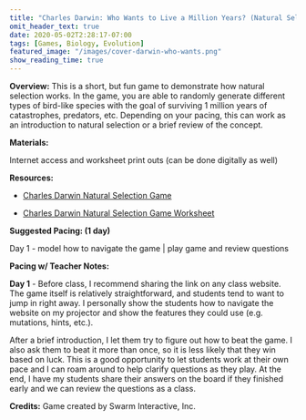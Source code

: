 ```yaml
---
title: "Charles Darwin: Who Wants to Live a Million Years? (Natural Selection Game) | Online Simulation"
omit_header_text: true
date: 2020-05-02T2:28:17-07:00
tags: [Games, Biology, Evolution]
featured_image: "/images/cover-darwin-who-wants.png"
show_reading_time: true
---
```


**Overview:** This is a short, but fun game to demonstrate how natural selection works. In the game, you are able to randomly generate different types of bird-like species with the goal of surviving 1 million years of catastrophes, predators, etc. Depending on your pacing, this can work as an introduction to natural selection or a brief review of the concept.

**Materials:**

Internet access and worksheet print outs (can be done digitally as well)

**Resources:**

- [Charles Darwin Natural Selection Game](https://coolsciencelab.com/who_wants_to_live_a_million_years.htm)

- [Charles Darwin Natural Selection Game Worksheet](/downloads/darwin-natural-selection-game.docx)

**Suggested Pacing: (1 day)**

Day 1 - model how to navigate the game | play game and review questions

**Pacing w/ Teacher Notes:**

**Day 1** - Before class, I recommend sharing the link on any class website. The game itself is relatively straightforward, and students tend to want to jump in right away. I personally show the students how to navigate the website on my projector and show the features they could use (e.g. mutations, hints, etc.).

After a brief introduction, I let them try to figure out how to beat the game. I also ask them to beat it more than once, so it is less likely that they win based on luck. This is a good opportunity to let students work at their own pace and I can roam around to help clarify questions as they play. At the end, I have my students share their answers on the board if they finished early and we can review the questions as a class.

**Credits:** Game created by Swarm Interactive, Inc.

